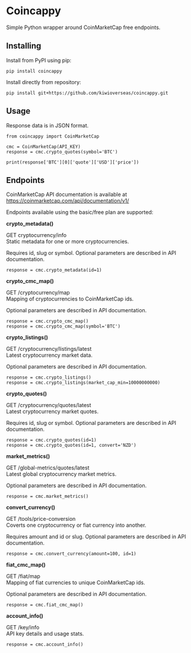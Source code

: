 # Coincappy
Simple Python wrapper around CoinMarketCap free endpoints.

## Installing

Install from PyPI using pip:

    pip install coincappy

Install directly from repository:

    pip install git+https://github.com/kiwioverseas/coincappy.git

## Usage

Response data is in JSON format.

    from coincappy import CoinMarketCap

    cmc = CoinMarketCap(API_KEY)
    response = cmc.crypto_quotes(symbol='BTC')
    
    print(response['BTC'][0]['quote']['USD']['price'])

## Endpoints

CoinMarketCap API documentation is available at https://coinmarketcap.com/api/documentation/v1/

Endpoints available using the basic/free plan are supported:

**crypto_metadata()**

GET cryptocurrency/info  
Static metadata for one or more cryptocurrencies.

Requires id, slug or symbol. Optional parameters are described in API documentation.

    response = cmc.crypto_metadata(id=1)

**crypto_cmc_map()**

GET /cryptocurrency/map  
Mapping of cryptocurrencies to CoinMarketCap ids.

Optional parameters are described in API documentation.

    response = cmc.crypto_cmc_map()
    response = cmc.crypto_cmc_map(symbol='BTC')

**crypto_listings()**

GET /cryptocurrency/listings/latest  
Latest cryptocurrency market data.

Optional parameters are described in API documentation.

    response = cmc.crypto_listings()
    response = cmc.crypto_listings(market_cap_min=10000000000)

**crypto_quotes()**

GET /cryptocurrency/quotes/latest  
Latest cryptocurrency market quotes.

Requires id, slug or symbol. Optional parameters are described in API documentation.

    response = cmc.crypto_quotes(id=1)
    response = cmc.crypto_quotes(id=1, convert='NZD')

**market_metrics()**

GET /global-metrics/quotes/latest  
Latest global cryptocurrency market metrics.

Optional parameters are described in API documentation.

    response = cmc.market_metrics()

**convert_currency()**

GET /tools/price-conversion  
Coverts one cryptocurrency or fiat currency into another.

Requires amount and id or slug. Optional parameters are described in API documentation.

    response = cmc.convert_currency(amount=100, id=1)

**fiat_cmc_map()**

GET /fiat/map  
Mapping of fiat currencies to unique CoinMarketCap ids.

Optional parameters are described in API documentation.

    response = cmc.fiat_cmc_map()

**account_info()**

GET /key/info  
API key details and usage stats.

    response = cmc.account_info()
